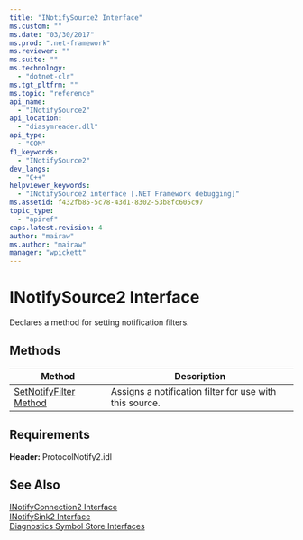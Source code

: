 ```yaml
---
title: "INotifySource2 Interface"
ms.custom: ""
ms.date: "03/30/2017"
ms.prod: ".net-framework"
ms.reviewer: ""
ms.suite: ""
ms.technology: 
  - "dotnet-clr"
ms.tgt_pltfrm: ""
ms.topic: "reference"
api_name: 
  - "INotifySource2"
api_location: 
  - "diasymreader.dll"
api_type: 
  - "COM"
f1_keywords: 
  - "INotifySource2"
dev_langs: 
  - "C++"
helpviewer_keywords: 
  - "INotifySource2 interface [.NET Framework debugging]"
ms.assetid: f432fb85-5c78-43d1-8302-53b8fc605c97
topic_type: 
  - "apiref"
caps.latest.revision: 4
author: "mairaw"
ms.author: "mairaw"
manager: "wpickett"
---
```

# INotifySource2 Interface
Declares a method for setting notification filters.  
  
## Methods  
  
|Method|Description|  
|------------|-----------------|  
|[SetNotifyFilter Method](../../../../docs/framework/unmanaged-api/diagnostics/inotifysource2-setnotifyfilter-method.md)|Assigns a notification filter for use with this source.|  
  
## Requirements  
 **Header:** ProtocolNotify2.idl  
  
## See Also  
 [INotifyConnection2 Interface](../../../../docs/framework/unmanaged-api/diagnostics/inotifyconnection2-interface.md)   
 [INotifySink2 Interface](../../../../docs/framework/unmanaged-api/diagnostics/inotifysink2-interface.md)   
 [Diagnostics Symbol Store Interfaces](../../../../docs/framework/unmanaged-api/diagnostics/diagnostics-symbol-store-interfaces.md)
